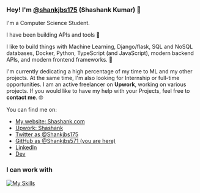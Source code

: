 ### Hey! I'm [@shankjbs175](https://twitter.com/shankjbs175) (Shashank Kumar) 👋

I'm a Computer Science Student.

I have been building APIs and tools 🚀

I like to build things with Machine Learning, Django/flask, SQL and NoSQL databases, Docker, Python, TypeScript (and JavaScript), modern backend APIs, and modern frontend frameworks. 🤖

I'm currently dedicating a high percentage of my time to ML and my other projects. At the same time, I'm also looking for Internship or full-time opportunities. I am an active freelancer on **Upwork**, working on various projects. If you would like to have my help with your Projects, feel free to **contact me**. 🤓

You can find me on:

* [My website: Shashank.com](https://myportfolio-shashanks-projects-9dec6c47.vercel.app/)
* [Upwork: Shashank](https://www.upwork.com/freelancers/~01eb786c6f9beec5ca)
* [Twitter as @Shankjbs175](https://twitter.com/shankjbs175)
* [GitHub as @Shankjbs571 (you are here)](https://github.com/Shankjbs571)
* [LinkedIn](https://linkedin.com/in/shankjbs571)
* [Dev](https://dev.to/shankjbs571)


### I can work with
[![My Skills](https://skillicons.dev/icons?i=py,c,nodejs,django,flask,gcp,docker,mysql,postgres,mongodb,fastapi,react,vuejs,graphql,bash,sklearn,redis,selenium)](https://skillicons.dev)
